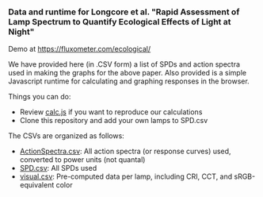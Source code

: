 ### Data and runtime for Longcore et al. "Rapid Assessment of Lamp Spectrum to Quantify Ecological Effects of Light at Night"

Demo at https://fluxometer.com/ecological/

We have provided here (in .CSV form) a list of SPDs and action spectra used in making the graphs for the above paper. Also provided is a simple Javascript runtime for calculating and graphing responses in the browser.

Things you can do:

* Review [calc.js](calc.js) if you want to reproduce our calculations
* Clone this repository and add your own lamps to SPD.csv

The CSVs are organized as follows:

* [ActionSpectra.csv](csv/ActionSpectra.csv): All action spectra (or response curves) used, converted to power units (not quantal)
* [SPD.csv](csv/SPD.csv): All SPDs used
* [visual.csv](csv/visual.csv): Pre-computed data per lamp, including CRI, CCT, and sRGB-equivalent color
